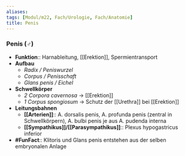 ```yaml
---
aliases: 
tags: [Modul/m22, Fach/Urologie, Fach/Anatomie]
title: Penis
---
```

### Penis (♂)
- **Funktion**:: Harnableitung, [[Erektion]], Spermientransport
- **Aufbau**
	- *Radix / Peniswurzel*
	- *Corpus / Penisschaft*
	- *Glans penis / Eichel*
- **Schwellkörper**
	- *2 Corpora cavernosa* → [[Erektion]]
	- *1 Corpus spongiosum* → Schutz der [[Urethra]] bei [[Erektion]]
- **Leitungsbahnen**
	- **[[Arterien]]**:: A. dorsalis penis, A. profunda penis (zentral in Schwellkörpern), A. bulbi penis je aus A. pudenda interna
	- **[[Sympathikus]]/[[Parasympathikus]]**:: Plexus hypogastricus inferior
- **#FunFact**:: Klitoris und Glans penis entstehen aus der selben embryonalen Anlage